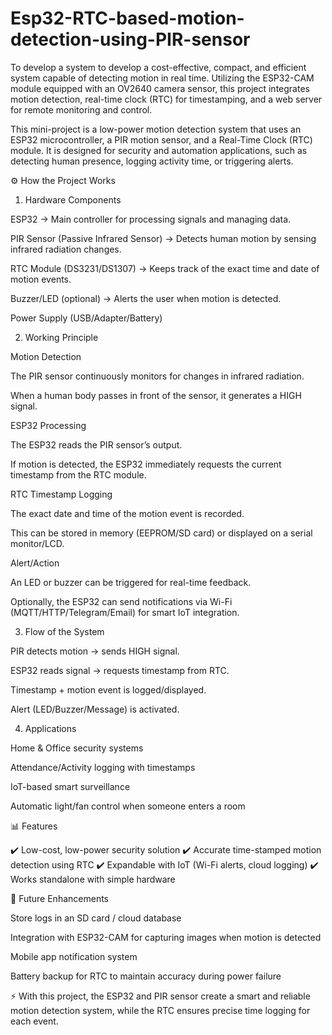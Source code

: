 # Esp32-RTC-based-motion-detection-using-PIR-sensor
To develop a system to develop a cost-effective, compact, and efficient system capable of detecting motion in real time. Utilizing the ESP32-CAM module equipped with an OV2640 camera sensor, this project integrates motion detection, real-time clock (RTC) for timestamping, and a web server for remote monitoring and control.

This mini-project is a low-power motion detection system that uses an ESP32 microcontroller, a PIR motion sensor, and a Real-Time Clock (RTC) module. It is designed for security and automation applications, such as detecting human presence, logging activity time, or triggering alerts.

⚙️ How the Project Works
1. Hardware Components

ESP32 → Main controller for processing signals and managing data.

PIR Sensor (Passive Infrared Sensor) → Detects human motion by sensing infrared radiation changes.

RTC Module (DS3231/DS1307) → Keeps track of the exact time and date of motion events.

Buzzer/LED (optional) → Alerts the user when motion is detected.

Power Supply (USB/Adapter/Battery)

2. Working Principle

Motion Detection

The PIR sensor continuously monitors for changes in infrared radiation.

When a human body passes in front of the sensor, it generates a HIGH signal.

ESP32 Processing

The ESP32 reads the PIR sensor’s output.

If motion is detected, the ESP32 immediately requests the current timestamp from the RTC module.

RTC Timestamp Logging

The exact date and time of the motion event is recorded.

This can be stored in memory (EEPROM/SD card) or displayed on a serial monitor/LCD.

Alert/Action

An LED or buzzer can be triggered for real-time feedback.

Optionally, the ESP32 can send notifications via Wi-Fi (MQTT/HTTP/Telegram/Email) for smart IoT integration.

3. Flow of the System

PIR detects motion → sends HIGH signal.

ESP32 reads signal → requests timestamp from RTC.

Timestamp + motion event is logged/displayed.

Alert (LED/Buzzer/Message) is activated.

4. Applications

Home & Office security systems

Attendance/Activity logging with timestamps

IoT-based smart surveillance

Automatic light/fan control when someone enters a room

📊 Features

✔️ Low-cost, low-power security solution
✔️ Accurate time-stamped motion detection using RTC
✔️ Expandable with IoT (Wi-Fi alerts, cloud logging)
✔️ Works standalone with simple hardware

🔮 Future Enhancements

Store logs in an SD card / cloud database

Integration with ESP32-CAM for capturing images when motion is detected

Mobile app notification system

Battery backup for RTC to maintain accuracy during power failure

⚡ With this project, the ESP32 and PIR sensor create a smart and reliable motion detection system, while the RTC ensures precise time logging for each event.
